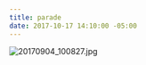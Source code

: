 ```yaml
---
title: parade
date: 2017-10-17 14:10:00 -05:00
---
```


![20170904_100827.jpg](/uploads/20170904_100827.jpg)